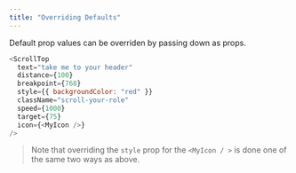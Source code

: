 ```yaml
---
title: "Overriding Defaults"
---
```


Default prop values can be overriden by passing down as props.

```javascript
<ScrollTop
  text="take me to your header"
  distance={100}
  breakpoint={768}
  style={{ backgroundColor: "red" }}
  className="scroll-your-role"
  speed={1000}
  target={75}
  icon={<MyIcon />}
/>
```

> Note that overriding the `style` prop for the `<MyIcon / >` is done one of the same two ways as above.